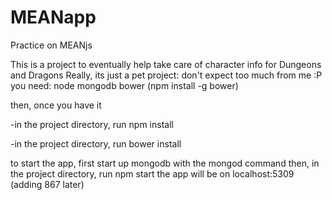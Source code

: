 MEANapp
=======

Practice on MEANjs


This is a project to eventually help take care of character info for Dungeons and Dragons
Really, its just a pet project: don't expect too much from me :P
you need:
node
mongodb
bower (npm install -g bower)

then, once you have it

-in the project directory, run npm install

-in the project directory, run bower install

to start the app, first start up mongodb with the mongod command
then, in the project directory, run npm start
the app will be on localhost:5309 (adding 867 later)
